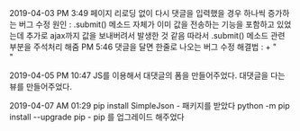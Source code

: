 2019-04-03 
PM 3:49
 페이지 리로딩 없이 다시 댓글을 입력했을 경우 하나씩 증가하는 버그 수정
 원인 : .submit() 메소드 자체가 이미 값을 전송하는 기능을 포함하고 있었는데 추가로 ajax까지 값을 보내버려서 발생한 것 같음
        따라서 .submit() 메소드 관련 부분을 주석처리 해줌
PM 5:46
 댓글을 달면 한줄로 나오는 버그 수정
 해결법 : + "<br>"

2019-04-05
PM 10:47
 JS를 이용해서 대댓글의 폼을 만들어주었다.
 대댓글을 다는 뷰를 만들어주었다.

2019-04-07
AM 01:29
 pip install SimpleJson - 패키지를 받았다
 python -m pip install --upgrade pip - pip 를 업그레이드 해주었다 